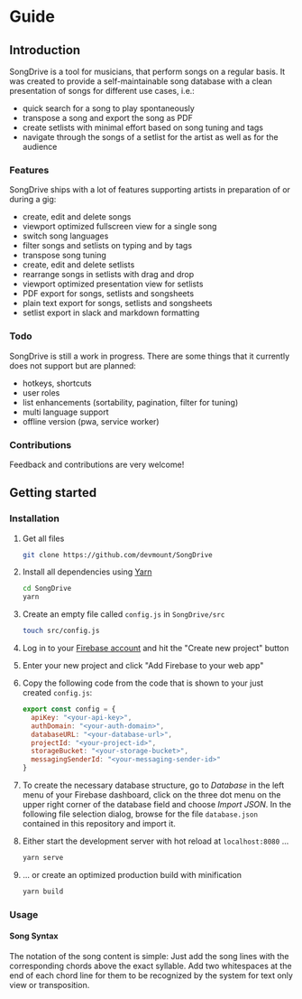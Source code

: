 # Guide

## Introduction

SongDrive is a tool for musicians, that perform songs on a regular basis. It was created to provide a self-maintainable song database with a clean presentation of songs for different use cases, i.e.:

- quick search for a song to play spontaneously
- transpose a song and export the song as PDF
- create setlists with minimal effort based on song tuning and tags
- navigate through the songs of a setlist for the artist as well as for the audience

### Features

SongDrive ships with a lot of features supporting artists in preparation of or during a gig:

- create, edit and delete songs
- viewport optimized fullscreen view for a single song
- switch song languages
- filter songs and setlists on typing and by tags
- transpose song tuning
- create, edit and delete setlists
- rearrange songs in setlists with drag and drop
- viewport optimized presentation view for setlists
- PDF export for songs, setlists and songsheets
- plain text export for songs, setlists and songsheets
- setlist export in slack and markdown formatting

### Todo

SongDrive is still a work in progress. There are some things that it currently does not support but are planned:

- hotkeys, shortcuts <Badge text="todo" type="warn"/>
- user roles <Badge text="todo" type="warn"/>
- list enhancements (sortability, pagination, filter for tuning) <Badge text="todo" type="warn"/>
- multi language support <Badge text="todo" type="warn"/>
- offline version (pwa, service worker) <Badge text="todo" type="warn"/>

### Contributions

Feedback and contributions are very welcome!

## Getting started

### Installation

1. Get all files

    ```bash
    git clone https://github.com/devmount/SongDrive
    ```

2. Install all dependencies using [Yarn](https://yarnpkg.com)

    ```bash
    cd SongDrive
    yarn
    ```

3. Create an empty file called `config.js` in `SongDrive/src`

    ```bash
    touch src/config.js
    ```

4. Log in to your [Firebase account](https://console.firebase.google.com) and hit the "Create new project" button
5. Enter your new project and click "Add Firebase to your web app"
6. Copy the following code from the code that is shown to your just created `config.js`:

    ```javascript
    export const config = {
      apiKey: "<your-api-key>",
      authDomain: "<your-auth-domain>",
      databaseURL: "<your-database-url>",
      projectId: "<your-project-id>",
      storageBucket: "<your-storage-bucket>",
      messagingSenderId: "<your-messaging-sender-id>"
    }
    ```

7. To create the necessary database structure, go to *Database* in the left menu of your Firebase dashboard, click on the three dot menu on the upper right corner of the database field and choose *Import JSON*. In the following file selection dialog, browse for the file `database.json` contained in this repository and import it.

8. Either start the development server with hot reload at `localhost:8080` ...

    ```bash
    yarn serve
    ```

9. ... or create an optimized production build with minification

    ```bash
    yarn build
    ```

### Usage

#### Song Syntax

The notation of the song content is simple: Just add the song lines with the corresponding chords above the exact syllable. Add two whitespaces at the end of each chord line for them to be recognized by the system for text only view or transposition.
